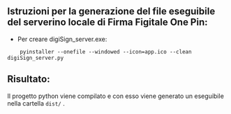 ## Istruzioni per la generazione del file eseguibile del serverino locale di Firma Figitale One Pin:

- Per creare digiSign_server.exe:

```
    pyinstaller --onefile --windowed --icon=app.ico --clean digiSign_server.py
```

## Risultato:

Il progetto python viene compilato e con esso viene generato un eseguibile nella cartella `dist/` .
